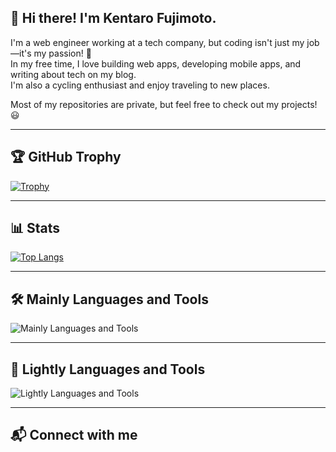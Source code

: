 ## 👋 Hi there! I'm Kentaro Fujimoto.
I'm a web engineer working at a tech company, but coding isn't just my job—it's my passion! 🚀  
In my free time, I love building web apps, developing mobile apps, and writing about tech on my blog.  
I'm also a cycling enthusiast and enjoy traveling to new places.

Most of my repositories are private, but feel free to check out my projects! 😃

---

## 🏆 GitHub Trophy

[![Trophy](https://github-profile-trophy.vercel.app/?username=sigmakntr&theme=darkhub&margin-w=15&margin-h=15&no-bg=true)](https://github.com/ryo-ma/github-profile-trophy)

---

## 📊 Stats

[![Top Langs](https://github-readme-stats.vercel.app/api/top-langs/?username=sigmakntr&layout=compact&theme=dark)](https://github.com/anuraghazra/github-readme-stats)

---

## 🛠️ Mainly Languages and Tools
![Mainly Languages and Tools](https://skillicons.dev/icons?i=aws,terraform)

---

## 🧪 Lightly Languages and Tools
![Lightly Languages and Tools](https://skillicons.dev/icons?i=typescript,vue,nest,react,php,laravel)

---

## 📬 Connect with me
<!-- SNSリンクなどがあればここに追加 -->
